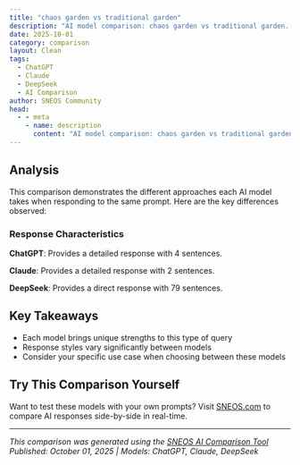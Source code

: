 ```yaml
---
title: "chaos garden vs traditional garden"
description: "AI model comparison: chaos garden vs traditional garden..."
date: 2025-10-01
category: comparison
layout: Clean
tags:
  - ChatGPT
  - Claude
  - DeepSeek
  - AI Comparison
author: SNEOS Community
head:
  - - meta
    - name: description
      content: "AI model comparison: chaos garden vs traditional garden..."
---
```


<ChatComparison
  title="chaos garden vs traditional garden"
  prompt="chaos garden vs traditional garden"
  :responses='{
    "ChatGPT": "Certainly! Here\u2019s a comparison between a **chaos garden** and a **traditional garden**:\n\n| Aspect               | Chaos Garden                                  | Traditional Garden                            |\n|----------------------|----------------------------------------------|----------------------------------------------|\n| **Design Approach**  | Organic, wild, and natural; embraces randomness and irregularity | Structured, planned, and orderly; often symmetrical and carefully arranged |\n| **Plant Selection**  | Native plants, wildflowers, and a mix of species that encourage biodiversity | Selected plants based on aesthetics, often non-native or ornamental species |\n| **Maintenance**      | Low maintenance; minimal intervention to allow natural growth and processes | Regular maintenance including pruning, weeding, watering, and fertilizing |\n| **Purpose**          | Promote ecological balance, support wildlife, and foster natural beauty | Primarily aesthetic appeal, recreational use, and controlled environment |\n| **Visual Style**     | Untamed, diverse, and somewhat unpredictable | Manicured, uniform, and predictable |\n| **Ecological Impact**| Supports biodiversity, attracts pollinators, and enhances soil health | Can sometimes reduce biodiversity if overly controlled or reliant on pesticides |\n| **Examples**         | Meadows, native wildflower patches, naturalized areas | Formal flower beds, lawns, shaped shrubs, and hedges |\n\n### Summary:\n- **Chaos gardens** prioritize ecological health and natural processes, encouraging a more spontaneous and wild growth pattern.\n- **Traditional gardens** focus on aesthetic control, order, and often human-centric design principles.\n\nIf you want, I can provide tips on how to create either type or combine elements of both!",
    "Claude": "Here\u0027s a comparison between chaos gardens and traditional gardens:\n\n## **Chaos Garden**\n**Philosophy:** Embraces natural randomness and wild growth\n- **Maintenance:** Minimal intervention, letting nature take its course\n- **Planning:** Little to no formal design; plants self-seed and spread naturally\n- **Appearance:** Wild, unpredictable, constantly changing\n- **Plant selection:** Whatever grows well naturally, native species, volunteers\n- **Benefits:**\n  - Lower maintenance once established\n  - Better for wildlife and biodiversity\n  - Surprises and discoveries\n  - More sustainable/eco-friendly\n  - Cost-effective\n\n## **Traditional Garden**\n**Philosophy:** Human design and control over nature\n- **Maintenance:** Regular pruning, weeding, planting, fertilizing\n- **Planning:** Carefully designed layouts, color schemes, seasonal planning\n- **Appearance:** Orderly, predictable, manicured\n- **Plant selection:** Chosen for specific purposes, aesthetics, and placement\n- **Benefits:**\n  - Predictable results\n  - Can maximize small spaces\n  - Allows for specific themes/styles\n  - Better food production control\n  - Neighborhood-friendly appearance\n\n## **Which to Choose?**\n- **Chaos garden:** Better for those wanting low maintenance, wildlife habitat, and natural beauty\n- **Traditional garden:** Better for those who enjoy active gardening, want specific results, or have space constraints\n- **Hybrid approach:** Many gardeners combine elements of both\n\nWhat draws you to one approach or the other?",
    "DeepSeek": "Of course! This is a fantastic comparison. The \u0022Chaos Garden\u0022 (also known as a \u0022Chaotic Garden,\u0022 \u0022Wild Garden,\u0022 or \u0022Naturalistic Garden\u0022) and the \u0022Traditional Garden\u0022 represent two fundamentally different philosophies of gardening.\n\nHere\u2019s a detailed breakdown of their differences, from philosophy to practical maintenance.\n\n---\n\n### At a Glance: The Core Difference\n\n*   **Traditional Garden:** **Order and Control.** It\u0027s about imposing human design and structure on nature. The garden is a curated, organized space.\n*   **Chaos Garden:** **Embrace and Collaboration.** It\u0027s about working with natural processes. The garden is a dynamic, evolving ecosystem.\n\n---\n\n### Head-to-Head Comparison\n\n| Feature | Traditional Garden | Chaos Garden |\n| :--- | :--- | :--- |\n| **Philosophy \u0026 Goal** | Control, order, beauty, display of human skill. A \u0022room\u0022 outside. | Harmony with nature, biodiversity, ecological function, low intervention. A \u0022mini-ecosystem.\u0022 |\n| **Design \u0026 Layout** | Symmetrical, geometric, defined lines and beds. Often follows formal styles (e.g., English Cottage, French Parterre, Japanese Zen). | Asymmetrical, flowing, informal. Mimics natural landscapes like meadows, forest edges, or prairies. |\n| **Plant Selection** | Carefully curated, often non-native ornamentals chosen for color, form, or bloom time. Plants are often grouped by type. | Focus on native plants, self-seeding annuals, and perennials. Prioritizes plants that support local wildlife (birds, bees, butterflies). |\n| **Planting Style** | Ordered, spaced, and often arranged in rows, blocks, or patterns. | Dense, intermingled, and layered (like a forest: canopy, understory, groundcover). Plants are allowed to self-seed and find their own place. |\n| **Weeds \u0026 \u0022Volunteers\u0022** | Viewed as enemies to be removed. The goal is a \u0022clean\u0022 bed. | Tolerated or even encouraged if they are beneficial. \u0022Weeds\u0022 are often just plants in the wrong place (by human standards). |\n| **Maintenance** | **High and Consistent:** Regular weeding, pruning, deadheading, fertilizing, and watering. | **Seasonal and Observational:** Less frequent but strategic. Tasks include cutting back in spring/fall, managing over-aggressive plants, and observing changes. |\n| **Water \u0026 Inputs** | Often higher, as non-native plants may need extra water and fertilizer to thrive. | Lower, as native plants are adapted to local rainfall and soil conditions. |\n| **Wildlife** | Often managed or discouraged (e.g., pesticides for pests). May attract generalist pollinators. | Actively encouraged as part of the ecosystem. Provides food and shelter for a wide range of insects, birds, and small animals. |\n| **Aesthetic** | Neat, tidy, predictable, and manicured. Provides a sense of calm through order. | Lush, wild, dynamic, and ever-changing. Provides a sense of wonder and discovery. |\n| **Best For Someone Who...** | Loves structure, finds weeding therapeutic, wants a \u0022picture-perfect\u0022 space, and enjoys detailed garden planning. | Is curious about ecology, prefers to observe rather than constantly intervene, values wildlife, and enjoys surprises. |\n\n---\n\n### Deeper Dive into the Philosophies\n\n#### The Traditional Garden: A Tamed Wilderness\nThis is the classic idea of a garden. It\u2019s an extension of the home, an outdoor living space that reflects human ideals of beauty and order. Think of the precise hedges of Versailles or the orderly rows of a classic English border. The gardener is the **director and controller**.\n\n*   **Pros:** Visually orderly and often immediately impressive; provides a clear sense of accomplishment; can be designed for specific color schemes or seasonal displays.\n*   **Cons:** Can be resource-intensive (water, time, chemicals); often has lower biodiversity; can feel rigid or sterile if not carefully maintained.\n\n#### The Chaos Garden: A Partnered Ecosystem\nThis approach is heavily influenced by ecological principles and the work of gardeners like Piet Oudolf. The goal isn\u0027t a static picture, but a living, breathing system. The gardener is a **facilitator and steward**, guiding the garden\u0027s natural tendencies rather than fighting them.\n\n*   **Pros:** Excellent for biodiversity and supporting pollinators; generally much lower maintenance once established; highly resilient and adaptive to local conditions; offers year-round interest (including beautiful winter structure).\n*   **Cons:** Can be perceived as \u0022messy\u0022 or \u0022unkempt\u0022 by neighbors or those with a traditional mindset; requires a shift in mindset to appreciate its beauty; can be hard to control if aggressive plants take over.\n\n### Can You Have Both?\n\n**Absolutely!** Many modern gardeners are creating a hybrid approach:\n\n*   A **traditional, structured garden** in the front yard for curb appeal.\n*   A **chaos garden** in the backyard as a private wildlife sanctuary.\n*   Using traditional design principles (like a neat path or a focal point) to frame a chaotic, naturalistic planting bed. This provides an \u0022anchor\u0022 for the eye, making the wildness feel more intentional.\n\n### Conclusion: Which is Right for You?\n\n| Choose a **Traditional Garden** if you: | Choose a **Chaos Garden** if you: |\n| :--- | :--- |\n| Value control and a tidy aesthetic. | Are passionate about wildlife and ecology. |\n| Enjoy the process of detailed gardening tasks. | Want a lower-maintenance landscape. |\n| Have a specific visual design in mind. | Enjoy surprises and a garden that changes year-to-year. |\n| Have a smaller space you want to keep very organized. | Have the space to let nature \u0022do its thing.\u0022 |\n\nUltimately, the best garden is the one that brings **you** joy and fits your lifestyle. The traditional garden offers the peace of order, while the chaos garden offers the thrill of life."
  }'
  published-date="18:32"
/>

## Analysis

This comparison demonstrates the different approaches each AI model takes when responding to the same prompt. Here are the key differences observed:

### Response Characteristics

**ChatGPT**: Provides a detailed response with 4 sentences. 

**Claude**: Provides a detailed response with 2 sentences. 

**DeepSeek**: Provides a direct response with 79 sentences. 

## Key Takeaways

- Each model brings unique strengths to this type of query
- Response styles vary significantly between models
- Consider your specific use case when choosing between these models

## Try This Comparison Yourself

Want to test these models with your own prompts? Visit [SNEOS.com](https://sneos.com) to compare AI responses side-by-side in real-time.

---

*This comparison was generated using the [SNEOS AI Comparison Tool](https://sneos.com)*
*Published: October 01, 2025 | Models: ChatGPT, Claude, DeepSeek*

